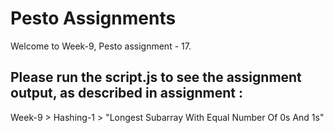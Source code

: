 # Pesto Assignments  

Welcome to Week-9, Pesto assignment - 17.

## Please run the script.js to see the assignment output, as described in assignment :
Week-9 > Hashing-1 > "Longest Subarray With Equal Number Of 0s And 1s"
